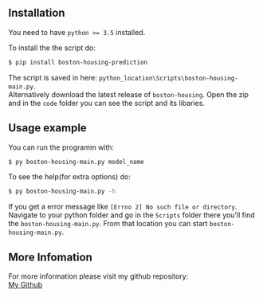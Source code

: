 ## Installation
You need to have `python >= 3.5` installed.

To install the the script do:  

```sh
$ pip install boston-housing-prediction
```
The script is saved in here: `python_location\Scripts\boston-housing-main.py`.   
Alternatively download the latest release of `boston-housing`. Open the zip and in the `code` folder you can see the script and its libaries.

## Usage example

You can run the programm with:
```sh
$ py boston-housing-main.py model_name
```  
To see the help(for extra options) do:
```sh
$ py boston-housing-main.py -h
```  

If you get a error message like `[Errno 2] No such file or directory`. Navigate to your python folder and go in the `Scripts` folder there you'll find the `boston-housing-main.py`. From that location you can start `boston-housing-main.py`.

## More Infomation

For more information please visit my github repository:  
[My Github](https://github.com/LuposX/BostonHousingPrediction/)